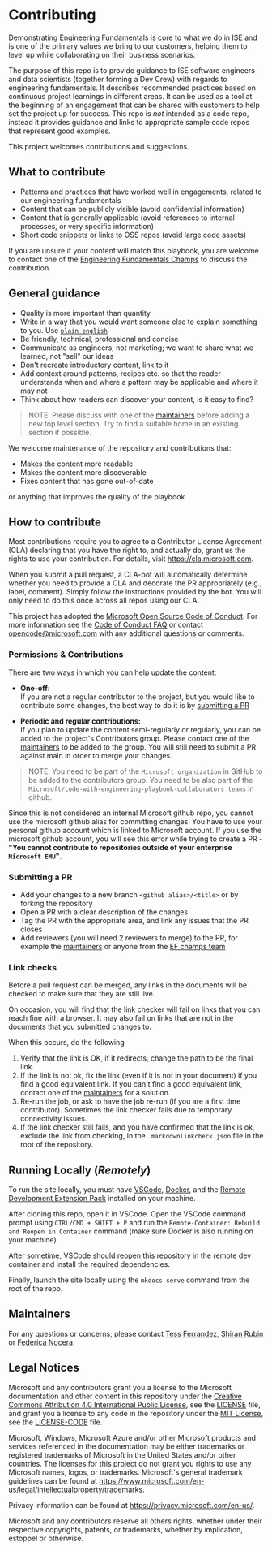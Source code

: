 # Contributing

Demonstrating Engineering Fundamentals is core to what we do in ISE and is one of the primary values we bring to our customers, helping them to level up while collaborating on their business scenarios.

The purpose of this repo is to provide guidance to ISE software engineers and data scientists (together forming a Dev Crew) with regards to engineering fundamentals. It describes recommended practices based on continuous project learnings in different areas. It can be used as a tool at the beginning of an engagement that can be shared with customers to help set the project up for success. This repo is *not* intended as a code repo, instead it provides guidance and links to appropriate sample code repos that represent good examples.

This project welcomes contributions and suggestions.

## What to contribute

- Patterns and practices that have worked well in engagements, related to our engineering fundamentals
- Content that can be publicly visible (avoid confidential information)
- Content that is generally applicable (avoid references to internal processes, or very specific information)
- Short code snippets or links to OSS repos (avoid large code assets)

If you are unsure if your content will match this playbook, you are welcome to contact one of the [Engineering Fundamentals Champs](https://github.com/microsoft/code-with-engineering-playbook/blob/main/.github/CODEOWNERS) to discuss the contribution.

## General guidance

- Quality is more important than quantity
- Write in a way that you would want someone else to explain something to you. Use [`plain english`](http://www.plainenglish.co.uk/how-to-write-in-plain-english.html)
- Be friendly, technical, professional and concise
- Communicate as engineers, not marketing; we want to share what we learned, not "sell" our ideas
- Don't recreate introductory content, link to it
- Add context around patterns, recipes etc. so that the reader understands when and where a pattern may be applicable and where it may not
- Think about how readers can discover your content, is it easy to find?

> NOTE: Please discuss with one of the [maintainers](#maintainers) before adding a new top level section. Try to find a suitable home in an existing section if possible.

We welcome maintenance of the repository and contributions that:

- Makes the content more readable
- Makes the content more discoverable
- Fixes content that has gone out-of-date

or anything that improves the quality of the playbook

## How to contribute

Most contributions require you to agree to a Contributor License Agreement (CLA) declaring that you have
the right to, and actually do, grant us the rights to use your contribution. For details, visit <https://cla.microsoft.com>.

When you submit a pull request, a CLA-bot will automatically determine whether you need to provide a CLA and decorate the PR appropriately (e.g., label,
comment). Simply follow the instructions provided by the bot. You will only need to do this once across all repos using our CLA.

This project has adopted the [Microsoft Open Source Code of Conduct](https://opensource.microsoft.com/codeofconduct/).
For more information see the [Code of Conduct FAQ](https://opensource.microsoft.com/codeofconduct/faq/) or contact [opencode@microsoft.com](mailto:opencode@microsoft.com) with any additional questions or comments.

### Permissions & Contributions

There are two ways in which you can help update the content:

- **One-off:** \
If you are not a regular contributor to the project, but you would like to contribute some changes, the best way to do it is by [submitting a PR](#submitting-a-pr)

- **Periodic and regular contributions:** \
If you plan to update the content semi-regularly or regularly, you can be added to the project's Contributors group. Please contact one of the [maintainers](#maintainers) to be added to the group. You will still need to submit a PR against main in order to merge your changes.

> NOTE: You need to be part of the `Microsoft organization` in GitHub to be added to the contributors group. You need to be also part of the `Microsoft/code-with-engineering-playbook-collaborators teams` in github.

Since this is not considered an internal Microsoft github repo, you cannot use the microsoft github alias for committing changes. You have to use your personal github account which is linked to Microsoft account. If you use the microsoft github account, you will see this error while trying to create a PR - **"You cannot contribute to repositories outside of your enterprise `Microsoft EMU`"**.

### Submitting a PR

- Add your changes to a new branch `<github alias>/<title>` or by forking the repository
- Open a PR with a clear description of the changes
- Tag the PR with the appropriate area, and link any issues that the PR closes
- Add reviewers (you will need 2 reviewers to merge) to the PR, for example the [maintainers](#maintainers) or anyone from the [EF champs team](https://github.com/microsoft/code-with-engineering-playbook/blob/main/.github/CODEOWNERS)

### Link checks

Before a pull request can be merged, any links in the documents will be checked to make sure that they are still live.

On occasion, you will find that the link checker will fail on links that you can reach fine with a browser. It may also fail on links that are not in the documents that you submitted changes to.

When this occurs, do the following

1. Verify that the link is OK, if it redirects, change the path to be the final link.
1. If the link is not ok, fix the link (even if it is not in your document) if you find a good equivalent link. If you can't find a good equivalent link, contact one of the [maintainers](#maintainers) for a solution.
1. Re-run the job, or ask to have the job re-run (if you are a first time contributor). Sometimes the link checker fails due to temporary connectivity issues.
1. If the link checker still fails, and you have confirmed that the link is ok, exclude the link from checking, in the `.markdownlinkcheck.json` file in the root of the repository.

## Running Locally (*Remotely*)

To run the site locally, you must have [VSCode](https://code.visualstudio.com/), [Docker](https://www.docker.com/), and the [Remote Development Extension Pack](https://marketplace.visualstudio.com/items?itemName=ms-vscode-remote.vscode-remote-extensionpack) installed on your machine.

After cloning this repo, open it in VSCode. Open the VSCode command prompt using `CTRL/CMD + SHIFT + P` and run the `Remote-Container: Rebuild and Reopen in Container` command (make sure Docker is also running on your machine).

After sometime, VSCode should reopen this repository in the remote dev container and install the required dependencies.

Finally, launch the site locally using the `mkdocs serve` command from the root of the repo.

## Maintainers

For any questions or concerns, please contact [Tess Ferrandez](https://github.com/TessFerrandez), [Shiran Rubin](https://github.com/shiranr) or [Federica Nocera](https://github.com/fnocera).

## Legal Notices

Microsoft and any contributors grant you a license to the Microsoft documentation and other content in this repository under the [Creative Commons Attribution 4.0 International Public License](https://creativecommons.org/licenses/by/4.0/legalcode), see the [LICENSE](LICENSE) file, and grant you a license to any code in the repository under the [MIT License](https://opensource.org/licenses/MIT), see the [LICENSE-CODE](LICENSE-CODE) file.

Microsoft, Windows, Microsoft Azure and/or other Microsoft products and services referenced in the documentation may be either trademarks or registered trademarks of Microsoft in the United States and/or other countries. The licenses for this project do not grant you rights to use any Microsoft
names, logos, or trademarks. Microsoft's general trademark guidelines can be found at <https://www.microsoft.com/en-us/legal/intellectualproperty/trademarks>.

Privacy information can be found at <https://privacy.microsoft.com/en-us/>.

Microsoft and any contributors reserve all others rights, whether under their respective copyrights, patents, or trademarks, whether by implication, estoppel
or otherwise.
